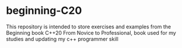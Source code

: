 # beginning-C20
This repository is intended to store exercises and examples from the Beginning book C++20 From Novice to Professional, book used for my studies and updating my c++ programmer skill
